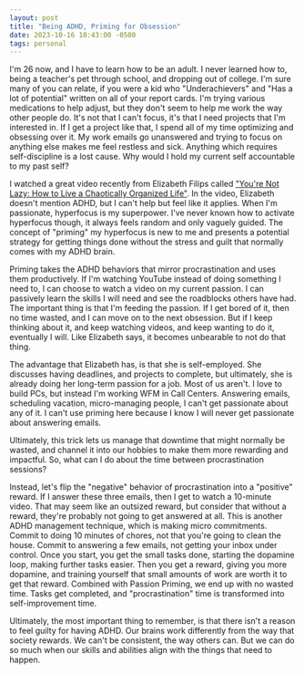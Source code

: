 ```yaml
---
layout: post
title: "Being ADHD, Priming for Obsession"
date: 2023-10-16 10:43:00 -0500
tags: personal
---
```


I'm 26 now, and I have to learn how to be an adult. I never learned how to, being a teacher's pet through school, and dropping out of college. I'm sure many of you can relate, if you were a kid who "Underachievers" and "Has a lot of potential" written on all of your report cards. I'm trying various medications to help adjust, but they don't seem to help me work the way other people do. It's not that I can't focus, it's that I need projects that I'm interested in. If I get a project like that, I spend all of my time optimizing and obsessing over it. My work emails go unanswered and trying to focus on anything else makes me feel restless and sick. Anything which requires self-discipline is a lost cause. Why would I hold my current self accountable to my past self?

I watched a great video recently from Elizabeth Filips called ["You're Not Lazy: How to Live a Chaotically Organized Life"](https://youtu.be/A2sSOOegAzg?si=6cbm9fbNuVBnnWOT). In the video, Elizabeth doesn't mention ADHD, but I can't help but feel like it applies. When I'm passionate, hyperfocus is my superpower. I've never known how to activate hyperfocus though, it always feels random and only vaguely guided. The concept of "priming" my hyperfocus is new to me and presents a potential strategy for getting things done without the stress and guilt that normally comes with my ADHD brain.

Priming takes the ADHD behaviors that mirror procrastination and uses them productively. If I'm watching YouTube instead of doing something I need to, I can choose to watch a video on my current passion. I can passively learn the skills I will need and see the roadblocks others have had. The important thing is that I'm feeding the passion. If I get bored of it, then no time wasted, and I can move on to the next obsession. But if I keep thinking about it, and keep watching videos, and keep wanting to do it, eventually I will. Like Elizabeth says, it becomes unbearable to not do that thing.

The advantage that Elizabeth has, is that she is self-employed. She discusses having deadlines, and projects to complete, but ultimately, she is already doing her long-term passion for a job. Most of us aren't. I love to build PCs, but instead I'm working WFM in Call Centers. Answering emails, scheduling vacation, micro-managing people, I can't get passionate about any of it. I can't use priming here because I know I will never get passionate about answering emails.

Ultimately, this trick lets us manage that downtime that might normally be wasted, and channel it into our hobbies to make them more rewarding and impactful. So, what can I do about the time between procrastination sessions?

Instead, let's flip the "negative" behavior of procrastination into a "positive" reward. If I answer these three emails, then I get to watch a 10-minute video. That may seem like an outsized reward, but consider that without a reward, they're probably not going to get answered at all. This is another ADHD management technique, which is making micro commitments. Commit to doing 10 minutes of chores, not that you're going to clean the house. Commit to answering a few emails, not getting your inbox under control. Once you start, you get the small tasks done, starting the dopamine loop, making further tasks easier. Then you get a reward, giving you more dopamine, and training yourself that small amounts of work are worth it to get that reward. Combined with Passion Priming, we end up with no wasted time. Tasks get completed, and "procrastination" time is transformed into self-improvement time.

Ultimately, the most important thing to remember, is that there isn't a reason to feel guilty for having ADHD. Our brains work differently from the way that society rewards. We can't be consistent, the way others can. But we can do so much when our skills and abilities align with the things that need to happen.
